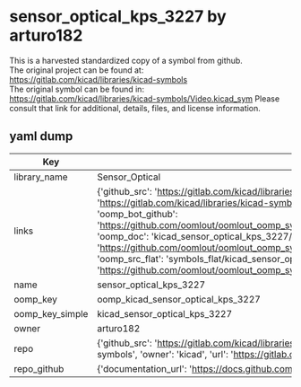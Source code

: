 # sensor_optical_kps_3227 by arturo182  
This is a harvested standardized copy of a symbol from github.  
The original project can be found at:  
https://gitlab.com/kicad/libraries/kicad-symbols  
The original symbol can be found in:
https://gitlab.com/kicad/libraries/kicad-symbols/Video.kicad_sym
Please consult that link for additional, details, files, and license information.  
## yaml dump  
| Key | Value |  
| --- | --- |  
| library_name | Sensor_Optical |  
| links | {'github_src': 'https://gitlab.com/kicad/libraries/kicad-symbols/Video.kicad_sym', 'github_src_repo': 'https://gitlab.com/kicad/libraries/kicad-symbols', 'oomp_bot': 'kicad_sensor_optical_kps_3227/working', 'oomp_bot_github': 'https://github.com/oomlout/oomlout_oomp_symbol_bot/tree/main/kicad_sensor_optical_kps_3227/working', 'oomp_doc': 'kicad_sensor_optical_kps_3227/working', 'oomp_doc_github': 'https://github.com/oomlout/oomlout_oomp_symbol_doc/tree/main/kicad_sensor_optical_kps_3227/working', 'oomp_src_flat': 'symbols_flat/kicad_sensor_optical_kps_3227/working', 'oomp_src_flat_github': 'https://github.com/oomlout/oomlout_oomp_symbol_src/tree/main/kicad_sensor_optical_kps_3227/working'} |  
| name | sensor_optical_kps_3227 |  
| oomp_key | oomp_kicad_sensor_optical_kps_3227 |  
| oomp_key_simple | kicad_sensor_optical_kps_3227 |  
| owner | arturo182 |  
| repo | {'github_src': 'https://gitlab.com/kicad/libraries/kicad-symbols/Video.kicad_sym', 'name': 'libraries/kicad-symbols', 'owner': 'kicad', 'url': 'https://gitlab.com/kicad/libraries/kicad-symbols'} |  
| repo_github | {'documentation_url': 'https://docs.github.com/rest/repos/repos#get-a-repository', 'message': 'Not Found'} |  

